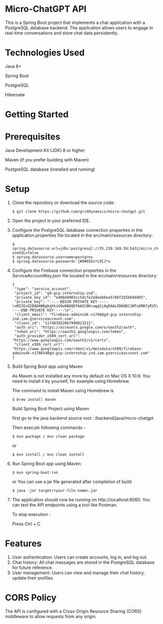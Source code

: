 # Micro-ChatGPT API
This is a Spring Boot project that implements a chat application with a PostgreSQL database backend. The application allows users to engage in real-time conversations and store chat data persistently.

# Technologies Used
Java 8+

Spring Boot

PostgreSQL

Hibernate

# Getting Started
# Prerequisites
Java Development Kit (JDK) 8 or higher

Maven (if you prefer building with Maven)

PostgreSQL database (installed and running)

# Setup
1. Clone the repository or download the source code:

       $ git clone https://github.com/griddynamics/micro-chatgpt.git

2. Open the project in your preferred IDE.

3. Configure the PostgreSQL database connection properties in the application.properties file located in the src/main/resources directory:

       $ spring.datasource.url=jdbc:postgresql://35.239.169.59:5432/micro_chatgpt?useSSL=false
       $ spring.datasource.username=postgres
       $ spring.datasource.password=`{#O#0I6u*L9[J*x

4. Configure the Firebase connection properties in the ServiceAccountKey.json file located in the src/main/resources directory:

       {
        "type": "service_account",
        "project_id": "gd-gcp-internship-ind",
        "private_key_id": "e40bd4903cc5dcfe2d4eebbea578bf2b5b649d85",
        "private_key": "-----BEGIN PRIVATE KEY-----\nMIIEvQIBADANBgkqhkiG9w0BAQEFAASCBKcwggSjAgEAAoIBAQDCJWTs6MA7yRV5\nzUao898GLI2B9VMc62fQ8kH+wqrl+1sRpCVG8ZaUyvDgs3GlzaKCpTr1vckbFy9w\nz/iugcrGA9s9E7qzhvZskAjP0n1GiJuPg0ozxn8zeAn6HTXWRD1iUB46bBiZuGZO\n6Q4o0r7hqHfCBZUtDPSI00qjVhJO2w+aBGFvoD6SgwUQMwuINO/np6o9nr4QCCwT\nVscNiJenV7GyMPawBrgHUtNpDGfeLbp60II3mpqjB/LwI88HtwkjouKzyfREzTXP\nbmznQZGpuKJ51zl+MXmtPrYsXAaoMD5R0h2sxX9w3xttDX36eHnyLIO3sVNcF1pH\n+WQrq7aNAgMBAAECggEAC1z8m8CBuTNrSN5Cw6fGcXTmcWlQ9zEwudzmukkIOf7C\nFUsUuCLIFqcMKIgINP/6AjM2kLnjd+zy+g40zCNM9tW0nXi2pZmsJFgyfoDKPqMc\nlm6aR2PXqm+yXHZyN2YgwPeB1WyMl2QLb5SaH2SPseMrjepyu+4gBT7MsGOyHaBV\nj9oUj41Yzl/UoOGFqMFLDfnAuizXlNS6RIZJvHA40w3JN5xcOb/0/CueauaG77hJ\nXsjb0KdVcps/IhPMTTmh/OY+YSocHOrPZsWDaH+ujikhRm0TlsTp/ro0Qu8yjso3\n3XJlQ8TUVkbglsPk8ph666Qv9U7RRv8EIV43YNfsAQKBgQDvAz+kHmOMWuI93npW\nNGGo+7HHFuFjbKwln0/ZPxHHGPz/UIMmeA3n3sNkN8PNSvueiQVk9O8Dq6wE2KGL\nl6ovFsdY/CRu7LTjsMM8eyj6Oa9PqMosybhFVYrcseOi5wyRnKKWFLG7RZOM+iT8\nHHJMwiBa0kNs8tyR8dLJwUtaAQKBgQDP8dA5dyarrFh3U6jPg+FwPM41YPFQyFWl\nIX1F9v/yKbzc70LApmQDhyUXQzIUQdkg+oKEjKmxJ3nkGpVb36/TVGXE9FXZaUvs\nFNds17IZVWJQMBM41G4eiB6cTYNbjrjIGrCFrlbrxYxYx/fjN9C00M261SjxFzLm\nHvqbDoMkjQKBgHE5cr6GftYQf7ibWgzYR6NLiI4tspvs8SfpbmQV0pAksEUqmNZy\nbPP4vUsOd70a1lPlyR5oQYnVm2m4Td7Y/A/OlKT83S2HCLIMHJDcLy9KgFgWN6A7\n9wUxXtTpmFKlbXjVYNgD+aYjcaCJJ1gfCa5/D+C2VqaX7hFdI2PcI5wBAoGAKNn9\nqTxyOWm7W33w/QuQn2cir7Pi1Jb21GEW5kbXE3EFrHXIrGZD4bmMHNzTms0w5dyx\nBW9I6wexV5GtZAY22ZKMB7xknTildLTHeZeKYpW2ocBAFnsNQyxErzo/Ix6PyKgN\no8WTR/BgWRS360iM1OjscdbsmyiOlEzjuNCKDQUCgYEA7Y55Bgd8CvN7kMGWuj2h\nnxtpxFT3VDLWEzXTQl+U/nTQSj4Ag2FYGrr56JY0d9/4WsM9T7apo6ZNLlMtGWXQ\n5PvrEtLXy/pfuRrVVFpYLzGrOBS6PU7+Ix2AKJdnV/aVCIDbDkrnJmlEWP5UmU6m\ny9Ti9nM2leTSa6VN6lFN4s4=\n-----END PRIVATE KEY-----\n",
        "client_email": "firebase-adminsdk-n1786@gd-gcp-internship-ind.iam.gserviceaccount.com",
        "client_id": "117483922867998923211",
        "auth_uri": "https://accounts.google.com/o/oauth2/auth",
        "token_uri": "https://oauth2.googleapis.com/token",
        "auth_provider_x509_cert_url": "https://www.googleapis.com/oauth2/v1/certs",
        "client_x509_cert_url": "https://www.googleapis.com/robot/v1/metadata/x509/firebase-adminsdk-n1786%40gd-gcp-internship-ind.iam.gserviceaccount.com"
       }

5. Build Spring Boot app using Maven

   As Maven is not installed any more by default on Mac OS X 10.9. You need to install it by yourself, for example using Homebrew.

   The command to install Maven using Homebrew is

       $ brew install maven

   Build Spring Boot Project using Maven

   first go to the java backend source root : /backend/java/micro-chatgpt

   Then execute following commands -

       $ mvn package / mvn clean package

   or

       $ mvn install / mvn clean install

6. Run Spring Boot app using Maven:

       $ mvn spring-boot:run

   or
   You can use a jar file generated after completion of build

       $ java -jar target/<your-file-name>.jar

7. The application should now be running on http://localhost:6060. You can test the API endpoints using a tool like Postman.

   To stop execution :

   Press Ctrl + C

# Features
1. User authentication: Users can create accounts, log in, and log out.
2. Chat history: All chat messages are stored in the PostgreSQL database for future reference.
3. User management: Users can view and manage their chat history, update their profiles.

# CORS Policy
The API is configured with a Cross-Origin Resource Sharing (CORS) middleware to allow requests from any origin.